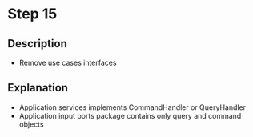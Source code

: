 # Step 15

## Description

- Remove use cases interfaces

## Explanation

- Application services implements CommandHandler or QueryHandler
- Application input ports package contains only query and command objects